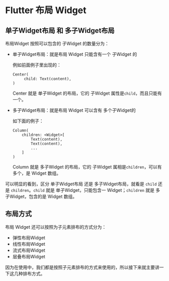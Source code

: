 # Flutter 布局 Widget


## 单子Widget布局 和 多子Widget布局

布局Widget 按照可以包含的 子Widget 的数量分为：

* 单子Widget布局：就是布局 Widget 只能含有一个 子Widget 的

    例如前面例子里出现的：
    ```
    Center(
         child: Text(content),
    )
    ```
    Center 就是 单子Widget 的布局，它的 子Widget 属性是`child`，而且只能有一个。
* 多子Widget布局：就是布局 Widget 可以含有 多个子Widget的

    如下面的例子：
    ```
    Column(
        children: <Widget>[
            Text(content),
            Text(content),
            ...
        ]
    )
    ```
    Column 就是 多子Widget 的布局，它的 子Widget 属相是`children`，可以有多个，是 Widget 数组。

可以明显的看到，区分 单子Widget布局 还是 多子Widget布局，就看是 `child` 还是 `children`。`child` 就是 单子Widget，只能包含一 Widget；`children` 就是 多子Widget，包含的是 Widget 数组。

## 布局方式

布局 Widget 还可以按照为子元素排布的方式分为：

* 弹性布局Widget
* 线性布局Widget
* 流式布局Widget
* 层叠布局Widget


因为在使用中，我们都是按照子元素排布的方式来使用的，所以接下来就主要讲一下这几种排布方式。




